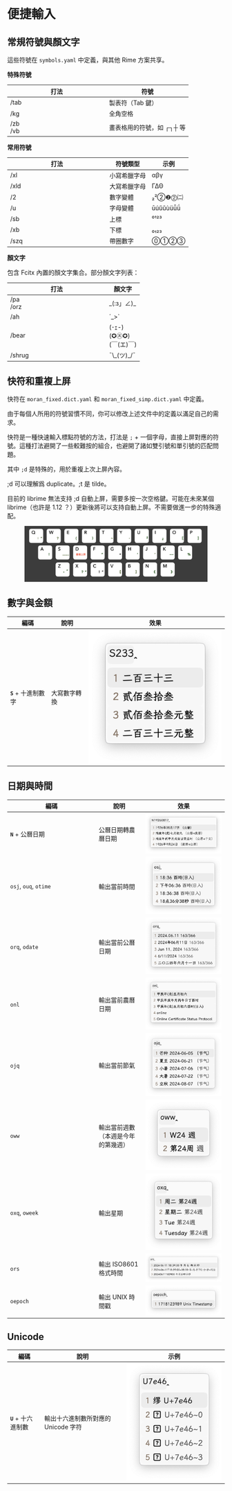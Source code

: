 # 便捷輸入

## 常規符號與顏文字

[//]: # ({% hint style="info" %})
這些符號在 `symbols.yaml` 中定義，與其他 Rime 方案共享。

[//]: # ({% endhint %})

**特殊符號**

<table><thead><tr><th width="215">打法</th><th>符號</th></tr></thead><tbody><tr><td>/tab</td><td>製表符（Tab 鍵）</td></tr><tr><td>/kg</td><td>全角空格</td></tr><tr><td>/zb<br>/vb</td><td>畫表格用的符號，如 ┌┐┼ 等</td></tr></tbody></table>

**常用符號**

<table><thead><tr><th width="216">打法</th><th>符號類型</th><th>示例</th></tr></thead><tbody><tr><td>/xl</td><td>小寫希臘字母</td><td>αβγ</td></tr><tr><td>/xld</td><td>大寫希臘字母</td><td>ΓΔΘ</td></tr><tr><td>/2</td><td>數字變體</td><td>₂²②❷⓶㈡</td></tr><tr><td>/u</td><td>字母變體</td><td>ūúűǔùüǖǘ</td></tr><tr><td>/sb</td><td>上標</td><td>⁰¹²³</td></tr><tr><td>/xb</td><td>下標</td><td>₀₁₂₃</td></tr><tr><td>/szq</td><td>帶圈數字</td><td>⓪①②③</td></tr></tbody></table>

**顏文字**

包含 Fcitx 內置的顏文字集合。部分顏文字列表：

<table><thead><tr><th width="215">打法</th><th>顏文字</th></tr></thead><tbody><tr><td>/pa<br>/orz</td><td>_(:з」∠)_</td></tr><tr><td>/ah</td><td>´_>`</td></tr><tr><td>/bear</td><td>(･ｪ-)<br>(✪㉨✪)<br>(￣(エ)￣)</td></tr><tr><td>/shrug</td><td>¯\_(ツ)_/¯</td></tr></tbody></table>

## 快符和重複上屏

[//]: # ({% hint style="info" %})
快符在 `moran_fixed.dict.yaml` 和 `moran_fixed_simp.dict.yaml` 中定義。

由于每個人所用的符號習慣不同，你可以修改上述文件中的定義以滿足自己的需求。

[//]: # ({% endhint %})

快符是一種快速輸入標點符號的方法，打法是 `;` + 一個字母，直接上屏對應的符號。這種打法避開了一些較難按的組合，也避開了諸如雙引號和單引號的匹配問題。

其中 `;d` 是特殊的，用於重複上次上屏內容。

[//]: # ({% hint style="info" %})
;d 可以理解爲 duplicate。;t 是 tilde。

[//]: # ({% endhint %})

[//]: # ({% hint style="info" %})
目前的 librime 無法支持 ;d 自動上屏，需要多按一次空格鍵。可能在未來某個 librime（也許是 1.12 ？）更新後將可以支持自動上屏。不需要做進一步的特殊適配。

[//]: # ({% endhint %})

<figure><img src="../.gitbook/assets/image (91).png" alt=""><figcaption></figcaption></figure>

## 數字與金額

| 編碼              | 說明     | 效果                                                                        |
| --------------- | ------ | ------------------------------------------------------------------------- |
| **`S`** + 十進制數字 | 大寫數字轉換 | <img src="../.gitbook/assets/image (37).png" alt="" data-size="original"> |

## 日期與時間

<table><thead><tr><th width="191">編碼</th><th>說明</th><th>效果</th></tr></thead><tbody><tr><td><strong><code>N</code></strong> + 公曆日期</td><td>公曆日期轉農曆日期</td><td><img src="../.gitbook/assets/image (19).png" alt="" data-size="original"></td></tr><tr><td><code>osj</code>, <code>ouq</code>, <code>otime</code></td><td>輸出當前時間</td><td><img src="../.gitbook/assets/image (12).png" alt="" data-size="original"></td></tr><tr><td><code>orq</code>, <code>odate</code></td><td>輸出當前公曆日期</td><td><img src="../.gitbook/assets/image (11).png" alt="" data-size="original"></td></tr><tr><td><code>onl</code></td><td>輸出當前農曆日期</td><td><img src="../.gitbook/assets/image (10).png" alt="" data-size="original"></td></tr><tr><td><code>ojq</code></td><td>輸出當前節氣</td><td><img src="../.gitbook/assets/image (13).png" alt="" data-size="original"></td></tr><tr><td><code>oww</code></td><td>輸出當前週數（本週是今年的第幾週）</td><td><img src="../.gitbook/assets/image (15).png" alt="" data-size="original"></td></tr><tr><td><code>oxq</code>, <code>oweek</code></td><td>輸出星期</td><td><img src="../.gitbook/assets/image (16).png" alt="" data-size="original"></td></tr><tr><td><code>ors</code></td><td>輸出 ISO8601 格式時間</td><td><img src="../.gitbook/assets/image (17).png" alt="" data-size="original"></td></tr><tr><td><code>oepoch</code></td><td>輸出 UNIX 時間戳</td><td><img src="../.gitbook/assets/image (18).png" alt="" data-size="original"></td></tr></tbody></table>

## Unicode

| 編碼              | 說明                     | 示例                                                                        |
| --------------- | ---------------------- | ------------------------------------------------------------------------- |
| **`U`** + 十六進制數 | 輸出十六進制數所對應的 Unicode 字符 | <img src="../.gitbook/assets/image (38).png" alt="" data-size="original"> |
